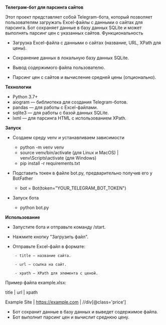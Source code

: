 **Телеграм-бот для парсинга сайтов**

Этот проект представляет собой Telegram-бота, который позволяет пользователям загружать Excel-файлы с данными о сайтах для парсинга. Бот сохраняет данные в базу данных SQLite и может выполнять парсинг цен с указанных сайтов.
Функциональность

 - Загрузка Excel-файла с данными о сайтах (название, URL, XPath для цены).

 - Сохранение данных в локальную базу данных SQLite.

 - Вывод содержимого файла пользователю.

 - Парсинг цен с сайтов и вычисление средней цены (опционально).

**Технологии**

 - Python 3.7+
 - aiogram — библиотека для создания Telegram-ботов.
 - pandas — для работы с Excel-файлами.
 - sqlite3 — для работы с базой данных SQLite.
 - lxml — для парсинга HTML с использованием XPath.

**Запуск**

 - Создаем среду venv и устанавливаем зависимости
    - python -m venv venv
    - source venv/bin/activate (для Linux и MacOS) | venv\Scripts\activate (для Windows)
    - pip install -r requirements.txt

 - Подставить токен в файле bot.py, предварительно получив его у BotFather
    - bot = Bot(token="YOUR_TELEGRAM_BOT_TOKEN")
    
 - Запуск бота
    - python bot.py
  
**Использование**

 - Запустите бота и отправьте команду /start.

 - Нажмите кнопку "Загрузить файл".

 - Отправьте Excel-файл в формате:

        - title — название сайта.

        - url — ссылка на сайт.

        - xpath — XPath для элемента с ценой.

Пример файла example.xlsx:

title	| url	| xpath

Example Site | https://example.com | //div[@class='price']

- Бот сохранит данные в базу данных и выведет содержимое файла.
- Бот выполнит парсинг цен и вычислит среднюю цену.
